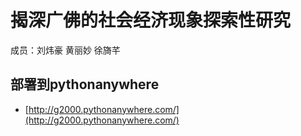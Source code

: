 # 揭深广佛的社会经济现象探索性研究
成员：刘炜豪 黄丽妙 徐旖芊

## 部署到pythonanywhere
- [http://g2000.pythonanywhere.com/](http://g2000.pythonanywhere.com/)
